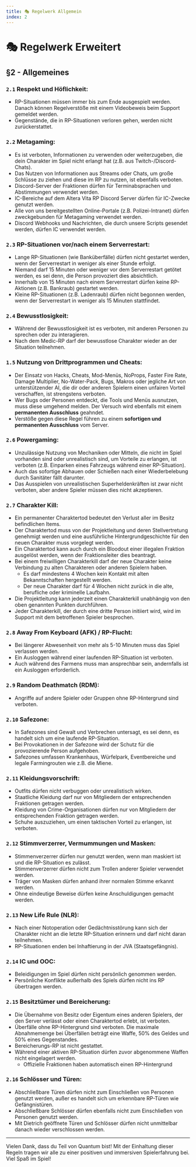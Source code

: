 ```yaml
---
title: 🎭 Regelwerk Allgemein
index: 2
---
```


# 🎭 Regelwerk Erweitert

## §2 - Allgemeines
### `2.1` Respekt und Höflichkeit:
- RP-Situationen müssen immer bis zum Ende ausgespielt werden. Danach können Regelverstöße mit einem Videobeweis beim Support gemeldet werden.
- Gegenstände, die in RP-Situationen verloren gehen, werden nicht zurückerstattet.

### `2.2` Metagaming:
- Es ist verboten, Informationen zu verwenden oder weiterzugeben, die dein Charakter im Spiel nicht erlangt hat (z.B. aus Twitch-/Discord-Chats).
- Das Nutzen von Informationen aus Streams oder Chats, um große Schlüsse zu ziehen und diese im RP zu nutzen, ist ebenfalls verboten.
- Discord-Server der Fraktionen dürfen für Terminabsprachen und Abstimmungen verwendet werden.
- IC-Bereiche auf dem Altera Vita RP Discord Server dürfen für IC-Zwecke genutzt werden.
- Alle von uns bereitgestellten Online-Portale (z.B. Polizei-Intranet) dürfen zweckgebunden für Metagaming verwendet werden.
- Discord Webhooks und Nachrichten, die durch unsere Scripts gesendet werden, dürfen IC verwendet werden.

### `2.3` RP-Situationen vor/nach einem Serverrestart:
- Lange RP-Situationen (wie Banküberfälle) dürfen nicht gestartet werden, wenn der Serverrestart in weniger als einer Stunde erfolgt.
- Niemand darf 15 Minuten oder weniger vor dem Serverrestart getötet werden, es sei denn, die Person provoziert dies absichtlich.
- Innerhalb von 15 Minuten nach einem Serverrestart dürfen keine RP-Aktionen (z.B. Bankraub) gestartet werden.
- Kleine RP-Situationen (z.B. Ladenraub) dürfen nicht begonnen werden, wenn der Serverrestart in weniger als 15 Minuten stattfindet.

### `2.4` Bewusstlosigkeit:
- Während der Bewusstlosigkeit ist es verboten, mit anderen Personen zu sprechen oder zu interagieren.
- Nach dem Medic-RP darf der bewusstlose Charakter wieder an der Situation teilnehmen.

### `1.5` Nutzung von Drittprogrammen und Cheats:
- Der Einsatz von Hacks, Cheats, Mod-Menüs, NoProps, Faster Fire Rate, Damage Multiplier, No-Water-Pack, Bugs, Makros oder jegliche Art von unterstützender AI, die dir oder anderen Spielern einen unfairen Vorteil verschaffen, ist strengstens verboten.
- Wer Bugs oder Personen entdeckt, die Tools und Menüs ausnutzen, muss diese umgehend melden. Der Versuch wird ebenfalls mit einem **permanenten Ausschluss** geahndet.
- Verstöße gegen diese Regel führen zu einem **sofortigen und permanenten Ausschluss** vom Server.

### `2.6` Powergaming:
- Unzulässige Nutzung von Mechaniken oder Mitteln, die nicht im Spiel vorhanden sind oder unrealistisch sind, um Vorteile zu erlangen, ist verboten (z.B. Einparken eines Fahrzeugs während einer RP-Situation).
- Auch das sofortige Abhauen oder Schießen nach einer Wiederbelebung durch Sanitäter fällt darunter.
- Das Ausspielen von unrealistischen Superheldenkräften ist zwar nicht verboten, aber andere Spieler müssen dies nicht akzeptieren.

### `2.7` Charakter Kill:
- Ein permanenter Charaktertod bedeutet den Verlust aller im Besitz befindlichen Items.
- Der Charaktertod muss von der Projektleitung und deren Stellvertretung genehmigt werden und eine ausführliche Hintergrundgeschichte für den neuen Charakter muss vorgelegt werden.
- Ein Charaktertod kann auch durch ein Bloodout einer illegalen Fraktion ausgelöst werden, wenn der Fraktionsleiter dies beantragt.
- Bei einem freiwilligen Charakterkill darf der neue Charakter keine Verbindung zu alten Charakteren oder anderen Spielern haben.
  -  Es darf mindestens 4 Wochen kein Kontakt mit alten Bekanntschaften hergestellt werden.
  -  Der neue Charakter darf für 4 Wochen nicht zurück in die alte, berufliche oder kriminelle Laufbahn.
- Die Projektleitung kann jederzeit einen Charakterkill unabhängig von den oben genannten Punkten durchführen.
- Jeder Charakterkill, der durch eine dritte Person initiiert wird, wird im Support mit dem betroffenen Spieler besprochen.

### `2.8` Away From Keyboard (AFK) / RP-Flucht:
- Bei längerer Abwesenheit von mehr als 5-10 Minuten muss das Spiel verlassen werden.
- Ein Ausloggen während einer laufenden RP-Situation ist verboten.
- Auch während des Farmens muss man ansprechbar sein, andernfalls ist ein Ausloggen erforderlich.
 
### `2.9` Random Deathmatch (RDM):
- Angriffe auf andere Spieler oder Gruppen ohne RP-Hintergrund sind verboten.

### `2.10` Safezone:
- In Safezones sind Gewalt und Verbrechen untersagt, es sei denn, es handelt sich um eine laufende RP-Situation.
- Bei Provokationen in der Safezone wird der Schutz für die provozierende Person aufgehoben.
- Safezones umfassen Krankenhaus, Würfelpark, Eventbereiche und legale Farmingrouten wie z.B. die Miene.

### `2.11` Kleidungsvorschrift:
- Outfits dürfen nicht verbuggen oder unrealistisch wirken.
- Staatliche Kleidung darf nur von Mitgliedern der entsprechenden Fraktionen getragen werden.
- Kleidung von Crime-Organisationen dürfen nur von Mitgliedern der entsprechenden Fraktion getragen werden.
- Schuhe auszuziehen, um einen taktischen Vorteil zu erlangen, ist verboten.

### `2.12` Stimmverzerrer, Vermummungen und Masken:
- Stimmenverzerrer dürfen nur genutzt werden, wenn man maskiert ist und die RP-Situation es zulässt.
- Stimmenverzerrer dürfen nicht zum Trollen anderer Spieler verwendet werden.
- Träger von Masken dürfen anhand ihrer normalen Stimme erkannt werden.
- Ohne eindeutige Beweise dürfen keine Anschuldigungen gemacht werden.

### `2.13` New Life Rule (NLR):
- Nach einer Notoperation oder Gedächtnisstörung kann sich der Charakter nicht an die letzte RP-Situation erinnern und darf nicht daran teilnehmen.
- RP-Situationen enden bei Inhaftierung in der JVA (Staatsgefängnis).

### `2.14` IC und OOC:
- Beleidigungen im Spiel dürfen nicht persönlich genommen werden.
- Persönliche Konflikte außerhalb des Spiels dürfen nicht ins RP übertragen werden.

### `2.15` Besitztümer und Bereicherung:
- Die Übernahme von Besitz oder Eigentum eines anderen Spielers, der den Server verlässt oder einen Charaktertod erlebt, ist verboten.
- Überfälle ohne RP-Hintergrund sind verboten. Die maximale Abnahmemenge bei Überfällen beträgt eine Waffe, 50% des Geldes und 50% eines Gegenstandes.
- Bereicherungs-RP ist nicht gestattet.
- Während einer aktiven RP-Situation dürfen zuvor abgenommene Waffen nicht eingelagert werden.
  - Offizielle Fraktionen haben automatisch einen RP-Hintergrund
 
### `2.16` Schlösser und Türen:
- Abschließbare Türen dürfen nicht zum Einschließen von Personen genutzt werden, außer es handelt sich um erkennbare RP-Türen wie Gefängnistüren.
- Abschließbare Schlösser dürfen ebenfalls nicht zum Einschließen von Personen genutzt werden.
- Mit Dietrich geöffnete Türen und Schlösser dürfen nicht unmittelbar danach wieder verschlossen werden.

---

Vielen Dank, dass du Teil von Quantum bist! Mit der Einhaltung dieser Regeln tragen wir alle zu einer positiven und immersiven Spielerfahrung bei. Viel Spaß im Spiel!

